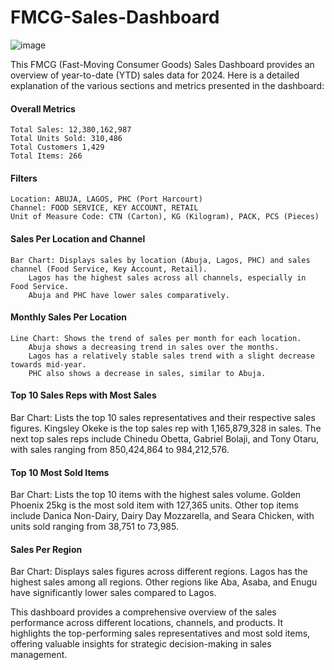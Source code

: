 # FMCG-Sales-Dashboard
![image](https://github.com/user-attachments/assets/0657c432-e310-41a0-9972-da9372066d5c)

This FMCG (Fast-Moving Consumer Goods) Sales Dashboard provides an overview of year-to-date (YTD) sales data for 2024.
Here is a detailed explanation of the various sections and metrics presented in the dashboard:

#### Overall Metrics
    Total Sales: 12,380,162,987
    Total Units Sold: 310,486
    Total Customers 1,429
    Total Items: 266

#### Filters
    Location: ABUJA, LAGOS, PHC (Port Harcourt)
    Channel: FOOD SERVICE, KEY ACCOUNT, RETAIL
    Unit of Measure Code: CTN (Carton), KG (Kilogram), PACK, PCS (Pieces)

#### Sales Per Location and Channel
    Bar Chart: Displays sales by location (Abuja, Lagos, PHC) and sales channel (Food Service, Key Account, Retail).
        Lagos has the highest sales across all channels, especially in Food Service.
        Abuja and PHC have lower sales comparatively.

#### Monthly Sales Per Location
    Line Chart: Shows the trend of sales per month for each location.
        Abuja shows a decreasing trend in sales over the months.
        Lagos has a relatively stable sales trend with a slight decrease towards mid-year.
        PHC also shows a decrease in sales, similar to Abuja.

#### Top 10 Sales Reps with Most Sales
Bar Chart: Lists the top 10 sales representatives and their respective sales figures.
Kingsley Okeke is the top sales rep with 1,165,879,328 in sales.
The next top sales reps include Chinedu Obetta, Gabriel Bolaji, 
and Tony Otaru, with sales ranging from 850,424,864 to 984,212,576.

#### Top 10 Most Sold Items
Bar Chart: Lists the top 10 items with the highest sales volume.
        Golden Phoenix 25kg is the most sold item with 127,365 units.
        Other top items include Danica Non-Dairy, Dairy Day Mozzarella, and Seara Chicken, with units sold ranging from 38,751 to 73,985.

#### Sales Per Region
 Bar Chart: Displays sales figures across different regions.
        Lagos has the highest sales among all regions.
        Other regions like Aba, Asaba, and Enugu have significantly lower sales compared to Lagos.

This dashboard provides a comprehensive overview of the sales performance across different locations, channels, and products. It highlights the top-performing sales representatives and most sold items, offering valuable insights for strategic decision-making in sales management.

